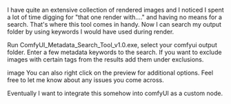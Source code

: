 I have quite an extensive collection of rendered images and I noticed I spent a lot of time digging for "that one render with...."
and having no means for a search. That's where this tool comes in handy. Now I can search my output folder by using keywords I would have used during render.

Run ComfyUI_Metadata_Search_Tool_v1.0.exe, select your comfyui output folder.
Enter a few metadata keywords to the search.
If you want to exclude images with certain tags from the results add them under exclusions.

image
You can also right click on the preview for additional options.
Feel free to let me know about any issues you come across.

Eventually I want to integrate this somehow into comfyUI as a custom node.
